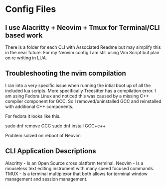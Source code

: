 # Config Files

## I use Alacritty + Neovim + Tmux for Terminal/CLI based work

There is a folder for each CLI with Associated Readme but may simplify this in the near future.
For my Neovim config I am still using Vim Script but plan on re writing in LUA.

## Troubleshooting the nvim compilation

I ran into a very specific issue when running the intial boot up of all the included lua scripts. More specifically Treesitter has a compilation error. I am using Fedora Linux and noticed this was caused by a missing C++ compiler component for GCC. So I removed/uninstalled GCC and reinstalled with additional C++ components.

For fedora it looks like this.

sudo dnf remove GCC
sudo dnf install GCC+c++

Problem solved on reboot of Neovim

## CLI Application Descriptions

Alacritty - Is an Open Source cross platform terminal.
Neovim - Is a mouseless text editing instrument with many speed focused commands.
TMUX - Is a terminal multiplexor that both allows for terminal window management and session management.
